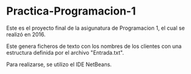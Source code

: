 # Practica-Programacion-1

Este es el proyecto final de la asigunatura de Programacion 1, el cual se realizó en 2016.

Este genera ficheros de texto con los nombres de los clientes con una estructura definida por el archivo "Entrada.txt".

Para realizarse, se utilizo el IDE NetBeans.
